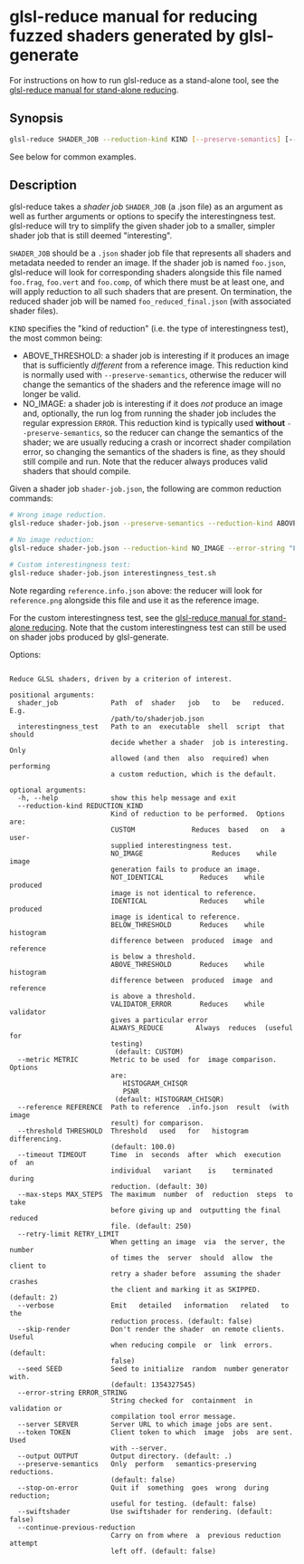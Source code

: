 # glsl-reduce manual for reducing fuzzed shaders generated by glsl-generate

For instructions on how to run glsl-reduce as a stand-alone tool,
see the [glsl-reduce manual for stand-alone reducing](docs/glsl-reduce.md).

## Synopsis

```sh
glsl-reduce SHADER_JOB --reduction-kind KIND [--preserve-semantics] [--error-string ERROR] [other options]
```

See below for common examples.

## Description

glsl-reduce takes a *shader job* `SHADER_JOB` (a .json file) as an argument
as well as further arguments or options to specify the interestingness test.
glsl-reduce will try to simplify the given shader job to a smaller,
simpler shader job that is still deemed "interesting".

`SHADER_JOB` should be a `.json` shader job file that represents all shaders and metadata needed to
render an image. If the shader job is named `foo.json`,
glsl-reduce will look for corresponding shaders alongside this file named
`foo.frag`, `foo.vert` and `foo.comp`,
of which there must be at least one,
and will apply reduction to all such shaders that are present.
On termination, the reduced shader job will be
named `foo_reduced_final.json` (with associated shader files).

`KIND` specifies the "kind of reduction" (i.e. the type of interestingness test),
the most common being:

* ABOVE_THRESHOLD: a shader job is interesting if it produces an
image that is sufficiently *different* from a reference image.
This reduction kind is normally used with `--preserve-semantics`,
otherwise the reducer will change the semantics of the shaders
and the reference image will no longer be valid.
* NO_IMAGE:
a shader job is interesting if it does *not* produce an
image and, optionally, the run log from running the shader job includes the
regular expression `ERROR`.
This reduction kind is typically used **without** `--preserve-semantics`,
so the reducer can change the semantics of the shader;
we are usually reducing a crash or incorrect shader compilation error,
so changing the semantics of the shaders is fine, as they should still compile and run.
Note that the reducer always produces valid shaders that should compile.

Given a shader job `shader-job.json`,
the following are common reduction commands:

```sh
# Wrong image reduction.
glsl-reduce shader-job.json --preserve-semantics --reduction-kind ABOVE_THRESHOLD --reference reference.info.json

# No image reduction:
glsl-reduce shader-job.json --reduction-kind NO_IMAGE --error-string "Fatal signal 11"

# Custom interestingness test:
glsl-reduce shader-job.json interestingness_test.sh
```

Note regarding `reference.info.json` above: the reducer will look for `reference.png` alongside this file
and use it as the reference image.

For the custom interestingness test, see
the [glsl-reduce manual for stand-alone reducing](docs/glsl-reduce.md).
Note that the custom interestingness test can still be used on shader jobs produced
by glsl-generate.

Options:

```

Reduce GLSL shaders, driven by a criterion of interest.

positional arguments:
  shader_job             Path  of  shader   job   to   be   reduced.   E.g.
                         /path/to/shaderjob.json 
  interestingness_test   Path to an  executable  shell  script  that should
                         decide whether a shader  job is interesting.  Only
                         allowed (and then  also  required) when performing
                         a custom reduction, which is the default.

optional arguments:
  -h, --help             show this help message and exit
  --reduction-kind REDUCTION_KIND
                         Kind of reduction to be performed.  Options are:
                         CUSTOM              Reduces  based   on   a  user-
                         supplied interestingness test.
                         NO_IMAGE                 Reduces    while    image
                         generation fails to produce an image.
                         NOT_IDENTICAL         Reduces    while    produced
                         image is not identical to reference.
                         IDENTICAL             Reduces    while    produced
                         image is identical to reference.
                         BELOW_THRESHOLD       Reduces    while   histogram
                         difference between  produced  image  and reference
                         is below a threshold.
                         ABOVE_THRESHOLD       Reduces    while   histogram
                         difference between  produced  image  and reference
                         is above a threshold.
                         VALIDATOR_ERROR       Reduces    while   validator
                         gives a particular error
                         ALWAYS_REDUCE        Always  reduces  (useful  for
                         testing)
                          (default: CUSTOM)
  --metric METRIC        Metric to be used  for  image comparison.  Options
                         are:
                            HISTOGRAM_CHISQR
                            PSNR
                          (default: HISTOGRAM_CHISQR)
  --reference REFERENCE  Path to reference  .info.json  result  (with image
                         result) for comparison.
  --threshold THRESHOLD  Threshold   used   for   histogram   differencing.
                         (default: 100.0)
  --timeout TIMEOUT      Time  in  seconds  after  which  execution  of  an
                         individual   variant    is    terminated    during
                         reduction. (default: 30)
  --max-steps MAX_STEPS  The maximum  number  of  reduction  steps  to take
                         before giving up and  outputting the final reduced
                         file. (default: 250)
  --retry-limit RETRY_LIMIT
                         When getting an image  via  the server, the number
                         of times the  server  should  allow  the client to
                         retry a shader before  assuming the shader crashes
                         the client and marking it as SKIPPED. (default: 2)
  --verbose              Emit   detailed   information   related   to   the
                         reduction process. (default: false)
  --skip-render          Don't render the shader  on remote clients. Useful
                         when reducing compile  or  link  errors. (default:
                         false)
  --seed SEED            Seed to initialize  random  number generator with.
                         (default: 1354327545)
  --error-string ERROR_STRING
                         String checked for  containment  in  validation or
                         compilation tool error message.
  --server SERVER        Server URL to which image jobs are sent.
  --token TOKEN          Client token to which  image  jobs  are sent. Used
                         with --server.
  --output OUTPUT        Output directory. (default: .)
  --preserve-semantics   Only  perform   semantics-preserving   reductions.
                         (default: false)
  --stop-on-error        Quit if  something  goes  wrong  during reduction;
                         useful for testing. (default: false)
  --swiftshader          Use swiftshader for rendering. (default: false)
  --continue-previous-reduction
                         Carry on from where  a  previous reduction attempt
                         left off. (default: false)

```


